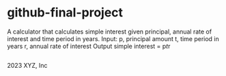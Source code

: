 # github-final-project
A calculator that calculates simple interest given principal, annual rate of interest and time period in years.
Input:
   p, principal amount
   t, time period in years
   r, annual rate of interest
   Output
   simple interest = p*t*r
<footer>
<p style="float:left; width: 20%;">
2023 XYZ, Inc
</p>

</footer>
